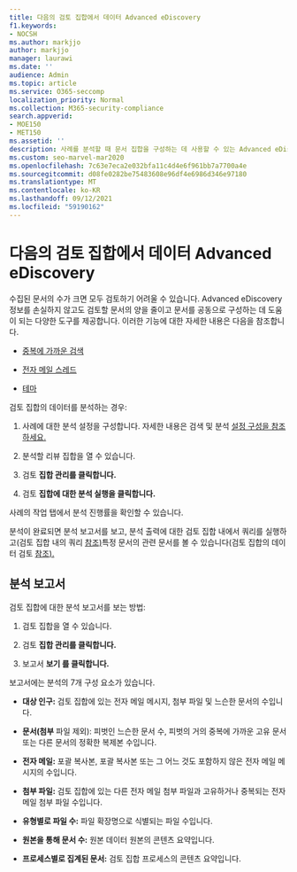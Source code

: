 ```yaml
---
title: 다음의 검토 집합에서 데이터 Advanced eDiscovery
f1.keywords:
- NOCSH
ms.author: markjjo
author: markjjo
manager: laurawi
ms.date: ''
audience: Admin
ms.topic: article
ms.service: O365-seccomp
localization_priority: Normal
ms.collection: M365-security-compliance
search.appverid:
- MOE150
- MET150
ms.assetid: ''
description: 사례를 분석할 때 문서 집합을 구성하는 데 사용할 수 있는 Advanced eDiscovery 대해 자세히 알아보습니다.
ms.custom: seo-marvel-mar2020
ms.openlocfilehash: 7c63e7eca2e032bfa11c4d4e6f961bb7a7700a4e
ms.sourcegitcommit: d08fe0282be75483608e96df4e6986d346e97180
ms.translationtype: MT
ms.contentlocale: ko-KR
ms.lasthandoff: 09/12/2021
ms.locfileid: "59190162"
---
```

# <a name="analyze-data-in-a-review-set-in-advanced-ediscovery"></a>다음의 검토 집합에서 데이터 Advanced eDiscovery

수집된 문서의 수가 크면 모두 검토하기 어려울 수 있습니다. Advanced eDiscovery 정보를 손실하지 않고도 검토할 문서의 양을 줄이고 문서를 공동으로 구성하는 데 도움이 되는 다양한 도구를 제공합니다. 이러한 기능에 대한 자세한 내용은 다음을 참조합니다.

- [중복에 가까운 검색](near-duplicate-detection-in-advanced-ediscovery.md)

- [전자 메일 스레드](email-threading-in-advanced-ediscovery.md)

- [테마](themes-in-advanced-ediscovery.md)

검토 집합의 데이터를 분석하는 경우:

1. 사례에 대한 분석 설정을 구성합니다. 자세한 내용은 검색 및 분석 [설정 구성을 참조하세요.](configure-search-and-analytics-settings-in-advanced-ediscovery.md)

2. 분석할 리뷰 집합을 열 수 있습니다.

3. 검토 **집합 관리를 클릭합니다.**

4. 검토 **집합에 대한 분석 실행을 클릭합니다.**

사례의 작업 탭에서 분석  진행률을 확인할 수 있습니다.

 분석이 완료되면 분석 보고서를 보고, 분석 출력에 대한 검토 집합 내에서 쿼리를 실행하고(검토 집합 내의 쿼리 [참조)](review-set-search.md)특정 문서의 관련 문서를 볼 수 있습니다(검토 집합의 데이터 검토 [참조).](reviewing-data-in-review-set.md)

## <a name="analytics-report"></a>분석 보고서

검토 집합에 대한 분석 보고서를 보는 방법:

1. 검토 집합을 열 수 있습니다.

2. 검토 **집합 관리를 클릭합니다.**

3. 보고서 **보기 를 클릭합니다.**

보고서에는 분석의 7개 구성 요소가 있습니다.

- **대상 인구:** 검토 집합에 있는 전자 메일 메시지, 첨부 파일 및 느슨한 문서의 수입니다.

- **문서(첨부** 파일 제외): 피벗인 느슨한 문서 수, 피벗의 거의 중복에 가까운 고유 문서 또는 다른 문서의 정확한 복제본 수입니다.

- **전자 메일:** 포괄 복사본, 포괄 복사본 또는 그 어느 것도 포함하지 않은 전자 메일 메시지의 수입니다.

- **첨부 파일:** 검토 집합에 있는 다른 전자 메일 첨부 파일과 고유하거나 중복되는 전자 메일 첨부 파일 수입니다.

- **유형별로 파일 수:** 파일 확장명으로 식별되는 파일 수입니다.

- **원본을 통해 문서 수:** 원본 데이터 원본의 콘텐츠 요약입니다.

- **프로세스별로 집계된 문서:** 검토 집합 프로세스의 콘텐츠 요약입니다. 
